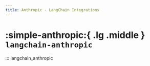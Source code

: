 ```yaml
---
title: Anthropic - LangChain Integrations
---
```


# :simple-anthropic:{ .lg .middle } `langchain-anthropic`

::: langchain_anthropic
